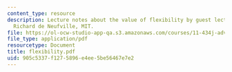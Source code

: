 ```yaml
---
content_type: resource
description: Lecture notes about the value of flexibility by guest lecturer Prof.
  Richard de Neufville, MIT.
file: https://ol-ocw-studio-app-qa.s3.amazonaws.com/courses/11-434j-advanced-topics-in-real-estate-finance-spring-2007/905c5337f1275896e4ee5be56467e7e2_flexibility.pdf
file_type: application/pdf
resourcetype: Document
title: flexibility.pdf
uid: 905c5337-f127-5896-e4ee-5be56467e7e2
---
```

